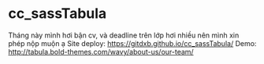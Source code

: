 # cc_sassTabula

Tháng này mình hơi bận cv, và deadline trên lớp hơi nhiều nên mình xin phép nộp muộn ạ
Site deploy: https://gitdxb.github.io/cc_sassTabula/
Demo: http://tabula.bold-themes.com/wavy/about-us/our-team/
